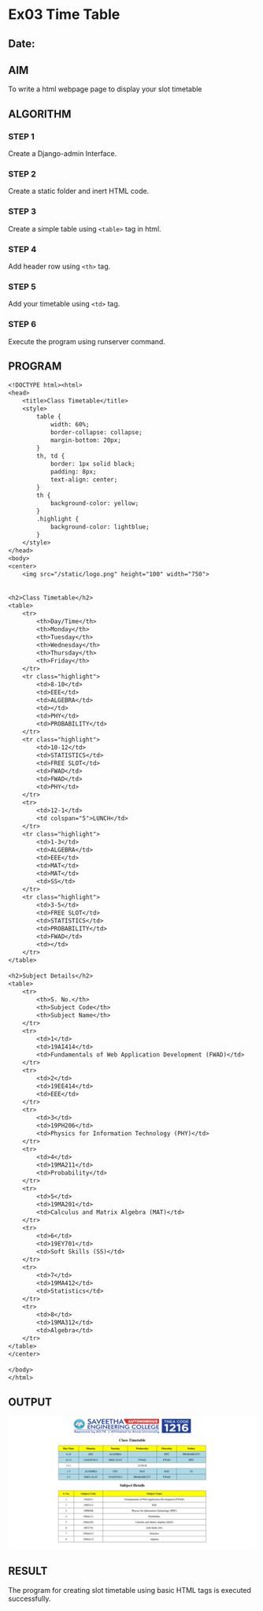 # Ex03 Time Table
## Date:

## AIM
To write a html webpage page to display your slot timetable

## ALGORITHM
### STEP 1
Create a Django-admin Interface.

### STEP 2
Create a static folder and inert HTML code.

### STEP 3
Create a simple table using ```<table>``` tag in html.

### STEP 4
Add header row using ```<th>``` tag.

### STEP 5
Add your timetable using ```<td>``` tag.

### STEP 6
Execute the program using runserver command.

## PROGRAM
```
<!DOCTYPE html><html>
<head>
    <title>Class Timetable</title>
    <style>
        table {
            width: 60%;
            border-collapse: collapse;
            margin-bottom: 20px;
        }
        th, td {
            border: 1px solid black;
            padding: 8px;
            text-align: center;
        }
        th {
            background-color: yellow;
        }
        .highlight {
            background-color: lightblue;
        }
    </style>
</head>
<body>
<center>
    <img src="/static/logo.png" height="100" width="750">

    
<h2>Class Timetable</h2>
<table>
    <tr>
        <th>Day/Time</th>
        <th>Monday</th>
        <th>Tuesday</th>
        <th>Wednesday</th>
        <th>Thursday</th>
        <th>Friday</th>
    </tr>
    <tr class="highlight">
        <td>8-10</td>
        <td>EEE</td>
        <td>ALGEBRA</td>
        <td></td>
        <td>PHY</td>
        <td>PROBABILITY</td>
    </tr>
    <tr class="highlight">
        <td>10-12</td>
        <td>STATISTICS</td>
        <td>FREE SLOT</td>
        <td>FWAD</td>
        <td>FWAD</td>
        <td>PHY</td>
    </tr>
    <tr>
        <td>12-1</td>
        <td colspan="5">LUNCH</td>
    </tr>
    <tr class="highlight">
        <td>1-3</td>
        <td>ALGEBRA</td>
        <td>EEE</td>
        <td>MAT</td>
        <td>MAT</td>
        <td>SS</td>
    </tr>
    <tr class="highlight">
        <td>3-5</td>
        <td>FREE SLOT</td>
        <td>STATISTICS</td>
        <td>PROBABILITY</td>
        <td>FWAD</td>
        <td></td>
    </tr>
</table>

<h2>Subject Details</h2>
<table>
    <tr>
        <th>S. No.</th>
        <th>Subject Code</th>
        <th>Subject Name</th>
    </tr>
    <tr>
        <td>1</td>
        <td>19AI414</td>
        <td>Fundamentals of Web Application Development (FWAD)</td>
    </tr>
    <tr>
        <td>2</td>
        <td>19EE414</td>
        <td>EEE</td>
    </tr>
    <tr>
        <td>3</td>
        <td>19PH206</td>
        <td>Physics for Information Technology (PHY)</td>
    </tr>
    <tr>
        <td>4</td>
        <td>19MA211</td>
        <td>Probability</td>
    </tr>
    <tr>
        <td>5</td>
        <td>19MA201</td>
        <td>Calculus and Matrix Algebra (MAT)</td>
    </tr>
    <tr>
        <td>6</td>
        <td>19EY701</td>
        <td>Soft Skills (SS)</td>
    </tr>
    <tr>
        <td>7</td>
        <td>19MA412</td>
        <td>Statistics</td>
    </tr>
    <tr>
        <td>8</td>
        <td>19MA312</td>
        <td>Algebra</td>
    </tr>
</table>
</center>

</body>
</html>
```

## OUTPUT
![alt text](<Screenshot 2025-04-24 081747.png>)

## RESULT
The program for creating slot timetable using basic HTML tags is executed successfully.
